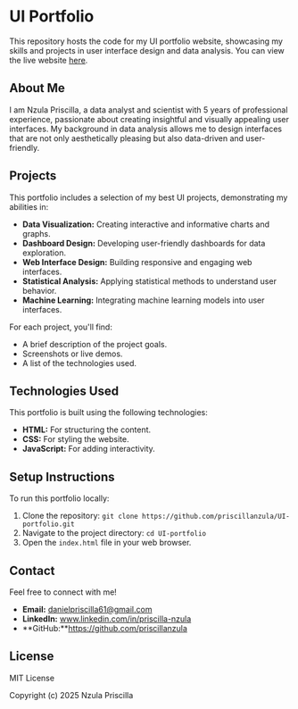 # UI Portfolio

This repository hosts the code for my UI portfolio website, showcasing my skills and projects in user interface design and data analysis. You can view the live website [here](https://priscillanzula.github.io/UI-portfolio/).

## About Me

I am Nzula Priscilla, a data analyst and scientist with 5 years of professional experience, passionate about creating insightful and visually appealing user interfaces. My background in data analysis allows me to design interfaces that are not only aesthetically pleasing but also data-driven and user-friendly.

## Projects

This portfolio includes a selection of my best UI projects, demonstrating my abilities in:

* **Data Visualization:** Creating interactive and informative charts and graphs.
* **Dashboard Design:** Developing user-friendly dashboards for data exploration.
* **Web Interface Design:** Building responsive and engaging web interfaces.
* **Statistical Analysis:** Applying statistical methods to understand user behavior.
* **Machine Learning:** Integrating machine learning models into user interfaces.

For each project, you'll find:

* A brief description of the project goals.
* Screenshots or live demos.
* A list of the technologies used.

## Technologies Used

This portfolio is built using the following technologies:

* **HTML:** For structuring the content.
* **CSS:** For styling the website.
* **JavaScript:** For adding interactivity.


## Setup Instructions

To run this portfolio locally:

1.  Clone the repository: `git clone https://github.com/priscillanzula/UI-portfolio.git`
2.  Navigate to the project directory: `cd UI-portfolio`
3.  Open the `index.html` file in your web browser.

## Contact

Feel free to connect with me!

* **Email:** danielpriscilla61@gmail.com
* **LinkedIn:** www.linkedin.com/in/priscilla-nzula
* **GitHub:**https://github.com/priscillanzula


## License

 MIT License

Copyright (c) 2025 Nzula Priscilla
